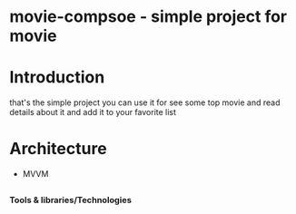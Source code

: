 # movie-compsoe - simple project for movie

# Introduction
that's the simple project you can use it for see some top movie and read details about it and add it to your favorite list

# Architecture
* MVVM
## <sub><sup>Tools & libraries/Technologies</sup></sub>
